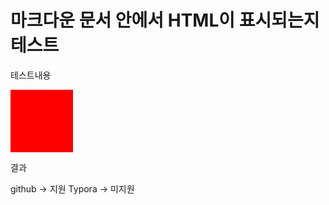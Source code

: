 # 마크다운 문서 안에서 HTML이 표시되는지 테스트

테스트내용

<div style="width:100px;height:100px;background-color:red;">
</div>

결과

github -> 지원
Typora -> 미지원